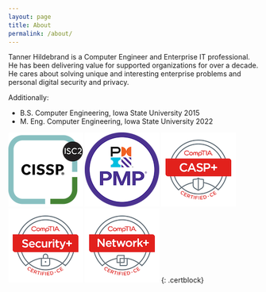 ```yaml
---
layout: page
title: About
permalink: /about/
---
```


Tanner Hildebrand is a Computer Engineer and Enterprise IT professional. He has been delivering value for supported organizations for over a decade. He cares about solving unique and interesting enterprise problems and personal digital security and privacy.

Additionally:

- B.S. Computer Engineering, Iowa State University 2015
- M. Eng. Computer Engineering, Iowa State University 2022


[![CISSP Certification Icon](assets/images/certs/certified-information-systems-security-professional-cissp.png)](https://www.credly.com/badges/2f912456-4f27-454f-a5ec-9b8a9ccb5407/public_url)
[![PMP Certification Icon](assets/images/certs/project-management-professional-pmp.png)](https://www.credly.com/badges/c4b68e81-2e4c-4cd2-ac64-1c16d6e39090/public_url)
[![CASP Certification Icon](assets/images/certs/comptia-advanced-security-practitioner-casp-ce-certification.png)](https://www.credly.com/badges/1e50d93f-f2fd-493a-9c66-34570c24df52/public_url)
[![SEC+ Certification Icon](assets/images/certs/comptia-security-ce-certification.png)](https://www.credly.com/badges/1ca48822-5b4f-4ff6-8638-b77b0be288bd/public_url)
[![NET+ Certification Icon](assets/images/certs/comptia-network-ce-certification.1.png)](https://www.credly.com/badges/d0bd2255-7148-441b-a387-98ebaa05e7d6/public_url)
{: .certblock}
